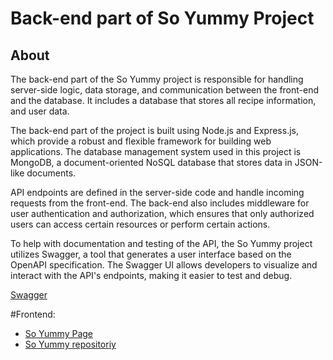 # Back-end part of So Yummy Project

## About
The back-end part of the So Yummy project is responsible for handling server-side logic, data storage, and communication between the front-end and the database. It includes a database that stores all recipe information, and user data.

The back-end part of the project is built using Node.js and Express.js, which provide a robust and flexible framework for building web applications. The database management system used in this project is MongoDB, a document-oriented NoSQL database that stores data in JSON-like documents.

API endpoints are defined in the server-side code and handle incoming requests from the front-end. The back-end also includes middleware for user authentication and authorization, which ensures that only authorized users can access certain resources or perform certain actions.

To help with documentation and testing of the API, the So Yummy project utilizes Swagger, a tool that generates a user interface based on the OpenAPI specification. The Swagger UI allows developers to visualize and interact with the API's endpoints, making it easier to test and debug.

[Swagger](https://so-yummy-api-x9xv.onrender.com/api-docs/)

#Frontend:
- [So Yummy Page](https://so-yummy.netlify.app/main)
- [So Yummy repositoriy](https://github.com/Reqvite/so-yummy-project)

